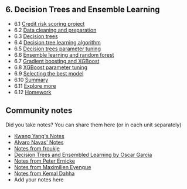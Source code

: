 ## 6. Decision Trees and Ensemble Learning

- 6.1 [Credit risk scoring project](01-credit-risk.md)
- 6.2 [Data cleaning and preparation](02-data-prep.md)
- 6.3 [Decision trees](03-decision-trees.md)
- 6.4 [Decision tree learning algorithm](04-decision-tree-learning.md)
- 6.5 [Decision trees parameter tuning](05-decision-tree-tuning.md)
- 6.6 [Ensemble learning and random forest](06-random-forest.md)
- 6.7 [Gradient boosting and XGBoost](07-boosting.md)
- 6.8 [XGBoost parameter tuning](08-xgb-tuning.md)
- 6.9 [Selecting the best model](09-final-model.md)
- 6.10 [Summary](10-summary.md)
- 6.11 [Explore more](11-explore-more.md)
- 6.12 [Homework](homework.md)


## Community notes

Did you take notes? You can share them here (or in each unit separately)

- [Kwang Yang's Notes](https://www.kaggle.com/kwangyangchia/notebook-for-lesson-6-mle)
- [Alvaro Navas' Notes](https://github.com/ziritrion/ml-zoomcamp/blob/main/notes/06_trees.md)
- [Notes from froukje](https://github.com/froukje/ml-zoomcamp/blob/main/week6/Lecture_6_Decision_Trees_Ensemble_Learning.ipynb)
- [Decision Trees and Ensembled Learning by Oscar Garcia](https://github.com/ozkary/machine-learning-engineering/tree/main/06-trees)
- [Notes from Peter Ernicke](https://knowmledge.com/category/courses/ml-zoomcamp/decision-trees/)
- [Notes from Maximilien Eyengue](https://github.com/maxim-eyengue/Python-Codes/blob/main/ML_Zoomcamp_2024/06_trees/Summary_Session_06.md)
- [Notes from Kemal Dahha](https://github.com/kemaldahha/machine-learning-course/blob/main/week_6_notes.ipynb)
- Add your notes here
